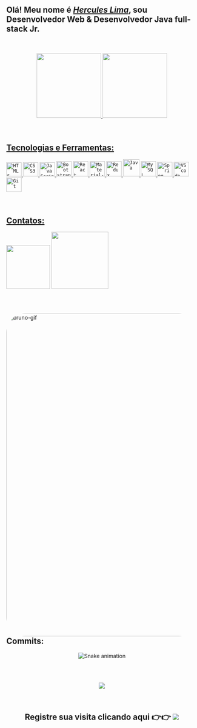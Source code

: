<!--
**Herculeslbs/Herculeslbs** is a ✨ _special_ ✨ repository because its `README.md` (this file) appears on your GitHub profile.

Here are some ideas to get you started:

- 🔭 I’m currently working on ...
- 🌱 I’m currently learning ...
- 👯 I’m looking to collaborate on ...
- 🤔 I’m looking for help with ...
- 💬 Ask me about ...
- 📫 How to reach me: ...
- 😄 Pronouns: ...
- ⚡ Fun fact: ...
-->
<h2>Olá! Meu nome é <a href="https://www.linkedin.com/in/herculeslbs" target="_blank"><i>Hercules Lima</i></a>, sou Desenvolvedor Web & Desenvolvedor Java full-stack Jr.</h2>
<br><br>


<div align="center">
  <a href="https://github.com/Herculeslbs">
  <img height="170em" src="https://github-readme-stats.vercel.app/api?username=Herculeslbs&show_icons=true&theme=tokyonight&include_all_commits=true&count_private=true"/>
  <img height="170em" src="https://github-readme-stats.vercel.app/api/top-langs/?username=Herculeslbs&layout=compact&langs_count=7&theme=tokyonight"/>
</div> 
  <br><br>
                              
          
 ## Tecnologias e Ferramentas: 
<div>
  <code><img width="40px" height="37" src="https://cdn.jsdelivr.net/gh/devicons/devicon/icons/html5/html5-original.svg" title = "HTML5"/></code>
  <code><img width="40px" height="37" src="https://cdn.jsdelivr.net/gh/devicons/devicon/icons/css3/css3-original.svg" title = "CSS3"/></code>
  <code><img width="40px" height="37" src="https://cdn.jsdelivr.net/gh/devicons/devicon/icons/javascript/javascript-original.svg" title = "JavaScript"/></code>
  <code><img width="40px" height="40" src="https://cdn.jsdelivr.net/gh/devicons/devicon/icons/bootstrap/bootstrap-original.svg" title = "Bootstrap"/></code>
  <code><img width="40px" height="40" src="https://cdn.jsdelivr.net/gh/devicons/devicon/icons/react/react-original.svg" title = "React"/></code>
  <code><img width="40px" height="40" src="https://cdn.jsdelivr.net/gh/devicons/devicon/icons/materialui/materialui-original.svg" title = "Material-UI"/></code>
  <code><img width="40px" height="40" src="https://cdn.jsdelivr.net/gh/devicons/devicon/icons/redux/redux-original.svg" title = "Redux"/></code>          
  <code><img width="43px" height="45" src="https://cdn.jsdelivr.net/gh/devicons/devicon/icons/java/java-original.svg"  title = "Java" /></code>
  <code><img width="40px" height="40" src="https://cdn.jsdelivr.net/gh/devicons/devicon/icons/mysql/mysql-original.svg" title = "MySQL"/></code>
  <code><img width="40px" height="38" src="https://cdn.jsdelivr.net/gh/devicons/devicon/icons/spring/spring-original.svg" title = "Spring Tool"/></code>
  <code><img width="40px" height="38" src="https://cdn.jsdelivr.net/gh/devicons/devicon/icons/vscode/vscode-original.svg" title = "VScode"/></code>
  <code><img width="40px" height="38" src="https://cdn.jsdelivr.net/gh/devicons/devicon/icons/git/git-original.svg" title = "Git"/></code>
  
           
          
            
          
 
</div>
<br> <br>

## Contatos:
<div> 
    <a href="mailto:herculeslbs@gmail.com"><img width="115"src="https://img.shields.io/badge/Gmail-D14836?style=for-the-badge&logo=gmail&logoColor=white" target="_blank"></a>
    <a href="https://www.linkedin.com/in/herculeslbs" target="_blank"><img width="150" src="https://img.shields.io/badge/-LinkedIn-%230077B5?style=for-the-badge&logo=linkedin&logoColor=white" target="_blank"></a>
   
</div> 


   <br> <br>
   <div>
  <img align="right" alt="bruno-gif" width="850" style="border-radius:50px;" 
       src="http://clubedosgeeks.com.br/wp-content/uploads/2016/01/dormrm.gif">
   <div/>
   <br> <br> <br> <br>
 
  
  ## Commits:
 <div align="center">
  
  ![Snake animation](https://github.com/Herculeslbs/Herculeslbs/blob/output/github-contribution-grid-snake.svg)
   
</div>
  <br> <br>
<p align="center"><img src="https://github-readme-streak-stats.herokuapp.com/?user=Herculeslbs"><p>
<br> 
<h2 align="center">Registre sua visita clicando aqui 👉👉 <img  src="https://profile-counter.glitch.me/Herculeslbs/count.svg?"  /><h2>
